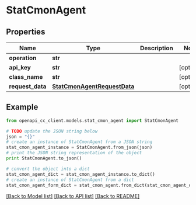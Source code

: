 # StatCmonAgent


## Properties
Name | Type | Description | Notes
------------ | ------------- | ------------- | -------------
**operation** | **str** |  | 
**api_key** | **str** |  | [optional] 
**class_name** | **str** |  | [optional] 
**request_data** | [**StatCmonAgentRequestData**](StatCmonAgentRequestData.md) |  | [optional] 

## Example

```python
from openapi_cc_client.models.stat_cmon_agent import StatCmonAgent

# TODO update the JSON string below
json = "{}"
# create an instance of StatCmonAgent from a JSON string
stat_cmon_agent_instance = StatCmonAgent.from_json(json)
# print the JSON string representation of the object
print StatCmonAgent.to_json()

# convert the object into a dict
stat_cmon_agent_dict = stat_cmon_agent_instance.to_dict()
# create an instance of StatCmonAgent from a dict
stat_cmon_agent_form_dict = stat_cmon_agent.from_dict(stat_cmon_agent_dict)
```
[[Back to Model list]](../README.md#documentation-for-models) [[Back to API list]](../README.md#documentation-for-api-endpoints) [[Back to README]](../README.md)


